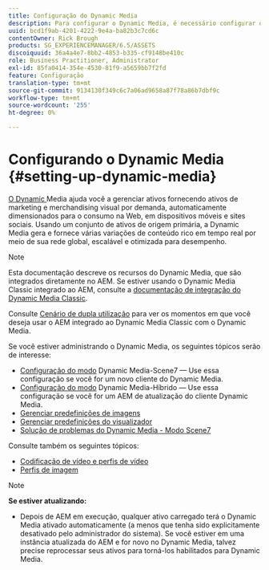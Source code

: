 ```yaml
---
title: Configuração do Dynamic Media
description: Para configurar o Dynamic Media, é necessário configurar o Dynamic Media e gerenciar predefinições de imagens e do visualizador.
uuid: bcd1f9ab-4201-4222-9e4a-ba82b3c7cd6c
contentOwner: Rick Brough
products: SG_EXPERIENCEMANAGER/6.5/ASSETS
discoiquuid: 36a4a4e7-8bb2-4853-b335-cf9148be410c
role: Business Practitioner, Administrator
exl-id: 85fa0414-354e-4530-81f9-a5659bb7f2fd
feature: Configuração
translation-type: tm+mt
source-git-commit: 9134130f349c6c7a06ad9658a87f78a86b7dbf9c
workflow-type: tm+mt
source-wordcount: '255'
ht-degree: 0%

---
```


# Configurando o Dynamic Media {#setting-up-dynamic-media}

[O Dynamic ](https://www.adobe.com/solutions/web-experience-management/dynamic-media.html) Media ajuda você a gerenciar ativos fornecendo ativos de marketing e merchandising visual por demanda, automaticamente dimensionados para o consumo na Web, em dispositivos móveis e sites sociais. Usando um conjunto de ativos de origem primária, a Dynamic Media gera e fornece várias variações de conteúdo rico em tempo real por meio de sua rede global, escalável e otimizada para desempenho.

>[!NOTE]
>
>Esta documentação descreve os recursos do Dynamic Media, que são integrados diretamente no AEM. Se estiver usando o Dynamic Media Classic integrado ao AEM, consulte a [documentação de integração do Dynamic Media Classic](/help/sites-administering/scene7.md).
>
>Consulte [Cenário de dupla utilização](/help/sites-administering/scene7.md#dual-use-scenario) para ver os momentos em que você deseja usar o AEM integrado ao Dynamic Media Classic com o Dynamic Media.

Se você estiver administrando o Dynamic Media, os seguintes tópicos serão de interesse:

* [Configuração do modo](config-dms7.md)  Dynamic Media-Scene7 — Use essa configuração se você for um novo cliente do Dynamic Media.
* [Configuração do modo](config-dynamic.md)  Dynamic Media-Híbrido — Use essa configuração se você for um AEM de atualização do cliente Dynamic Media.
* [Gerenciar predefinições de imagens](managing-image-presets.md)
* [Gerenciar predefinições do visualizador](managing-viewer-presets.md)
* [Solução de problemas do Dynamic Media - Modo Scene7](troubleshoot-dms7.md)

Consulte também os seguintes tópicos:

* [Codificação de vídeo e perfis de vídeo](video-profiles.md)
* [Perfis de imagem](image-profiles.md)

>[!NOTE]
>
>**Se estiver atualizando:**
>
>* Depois de AEM em execução, qualquer ativo carregado terá o Dynamic Media ativado automaticamente (a menos que tenha sido explicitamente desativado pelo administrador do sistema). Se você estiver em uma instância atualizada do AEM e for novo no Dynamic Media, talvez precise reprocessar seus ativos para torná-los habilitados para Dynamic Media.

